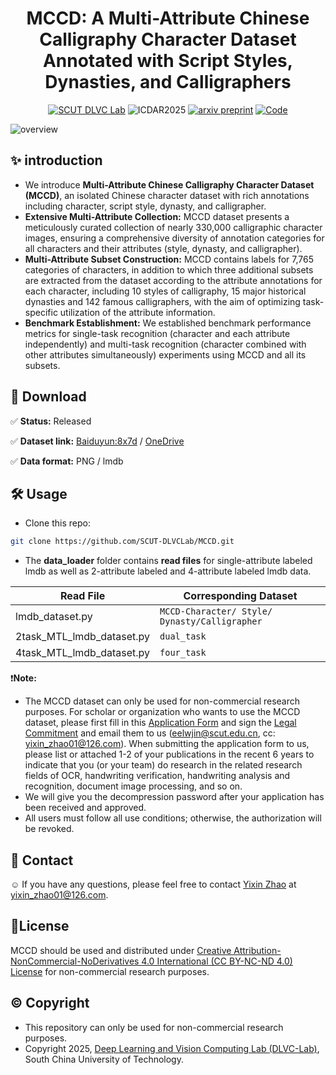 # <div align=center>MCCD: A Multi-Attribute Chinese Calligraphy Character Dataset Annotated with Script Styles, Dynasties, and Calligraphers</div>
<div align="center">

[![SCUT DLVC Lab](https://img.shields.io/badge/SCUT-DLVC_Lab-327FE6?logo=Academia&logoColor=white&style=plastic)](http://dlvc-lab.net/lianwen/)     ![ICDAR2025](https://img.shields.io/badge/2025-ICDAR?style=plastic&label=ICDAR&labelColor=grey&color=%2300BFFF) [![arxiv preprint](https://img.shields.io/badge/2507.06948-arxiv?style=plastic&label=arxiv&labelColor=grey&color=%23DC143C&link=https%3A%2F%2Farxiv.org%2Fabs%2F2507.06948)](https://arxiv.org/abs/2507.06948) [![Code](https://img.shields.io/badge/MCCD-Code?style=plastic&label=Code&labelColor=grey&color=%23DB7093)](https://github.com/SCUT-DLVCLab/MCCD)

</div>

![overview](https://github.com/SCUT-DLVCLab/MCCD/blob/main/picture/overview.png)

## ✨ introduction
- We introduce **Multi-Attribute Chinese Calligraphy Character Dataset (MCCD)**, an isolated Chinese character dataset with rich annotations including character, script style, dynasty, and calligrapher.
- **Extensive Multi-Attribute Collection:** MCCD dataset presents a meticulously curated collection of nearly 330,000 calligraphic character images, ensuring a comprehensive diversity of annotation categories for all characters and their attributes (style, dynasty, and calligrapher).
- **Multi-Attribute Subset Construction:** MCCD contains labels for 7,765 categories of characters, in addition to which three additional subsets are extracted from the dataset according to the attribute annotations for each character, including 10 styles of calligraphy, 15 major historical dynasties and 142 famous calligraphers, with the aim of optimizing task-specific utilization of the attribute information.
- **Benchmark Establishment:** We established benchmark performance metrics for single-task recognition (character and each attribute independently) and multi-task recognition (character combined with other attributes simultaneously) experiments using MCCD and all its subsets.

## 🔗 Download
✅ **Status:** Released

✅ **Dataset link:** [Baiduyun:8x7d]( https://pan.baidu.com/s/1qkM_1gizNRBONEY47nw50g?pwd=8x7d) / [OneDrive](https://1drv.ms/u/c/d3b0ec8fe3491f94/EXtpGohdU55Io8CUtbfjShkBocjgdcDl4y0j-_gJRN-LNQ?e=ShhRhh)

✅ **Data format:** PNG / lmdb

## 🛠️ Usage
- Clone this repo:
```bash
git clone https://github.com/SCUT-DLVCLab/MCCD.git
```
- The **data_loader** folder contains **read files** for single-attribute labeled lmdb as well as 2-attribute labeled and 4-attribute labeled lmdb data.

|Read File                 |Corresponding Dataset                                     
|--------------------------|---------------------------------------------|
|lmdb_dataset.py           |`MCCD-Character/ Style/ Dynasty/Calligrapher`            
|2task_MTL_lmdb_dataset.py |`dual_task`                                  |
|4task_MTL_lmdb_dataset.py |`four_task`|

❗**Note:**
- The MCCD dataset can only be used for non-commercial research purposes. For scholar or organization who wants to use the MCCD dataset, please first fill in this [Application Form](https://github.com/SCUT-DLVCLab/MCCD/blob/main/application-form/Application-Form-for-Using-MCCD.docx)  and sign the [Legal Commitment](https://github.com/SCUT-DLVCLab/MCCD/blob/main/application-form/Legal-Commitment.docx) and email them to us (eelwjin@scut.edu.cn, cc: yixin_zhao01@126.com). When submitting the application form to us, please list or attached 1-2 of your publications in the recent 6 years to indicate that you (or your team) do research in the related research fields of OCR, handwriting verification, handwriting analysis and recognition, document image processing, and so on.
- We will give you the decompression password after your application has been received and approved.
- All users must follow all use conditions; otherwise, the authorization will be revoked.

## 📧 Contact
☺️ If you have any questions, please feel free to contact [Yixin Zhao](https://github.com/Christinazyx) at yixin_zhao01@126.com. 

## 🔐License
MCCD should be used and distributed under [Creative Attribution-NonCommercial-NoDerivatives 4.0 International (CC BY-NC-ND 4.0) License](https://creativecommons.org/licenses/by-nc-nd/4.0/) for non-commercial research purposes.

## ©️ Copyright
- This repository can only be used for non-commercial research purposes.
- Copyright 2025, [Deep Learning and Vision Computing Lab (DLVC-Lab)](http://www.dlvc-lab.net/), South China University of Technology.

